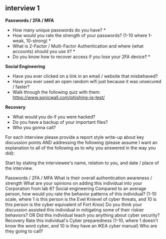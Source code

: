 ## interview 1
**Passwords / 2FA / MFA**
* How many unique passwords do you have?
     *      
* How would you rate the strength of your passwords? (1-10 where 1-weak, 10-strong)
     * 
* What is 2-Factor / Multi-Factor Authentication and where (what accounts) should you use it?
     * 
* Do you know how to recover access if you lose your 2FA device?
     * 
  
**Social Engineering**
* Have you ever clicked on a link in an email / website that misbehaved?
* Have you ever used an open random wifi just because it was unsecured / faster?
* Walk through the following quiz with them: https://www.sonicwall.com/phishing-iq-test/
  
**Recovery**

* What would you do if you were hacked?
* Do you have a backup of your important files?
* Who you gonna call?
  
For each interview please provide a report style write-up about key discussion points AND addressing the following (please assume I want an explanation to all of the following as to why you answered in the way you did):

Start by stating the interviewee's name, relation to you, and date / place of the interview.

Passwords / 2FA / MFA
What is their overall authentication awareness / strength
What are your opinions on adding this individual into your Corporation from lab 6?
Social engineering
Compared to an average person, how would you rate the behavior patterns of this individual? (1-10 scale, where 1 is this person is the Evel Knievel of cyber threats, and 10 is this person is the cyber equivalent of Fort Knox)
Do you think your discussion assisted this individual in mitigating some of their riskier behaviors? OR Did this individual teach you anything about cyber security?
Recovery
Rate this individual's Cyber preparedness (1-10, where 1 doesn't know the word cyber, and 10 is they have an IKEA cyber manual)
Who are they going to call?
